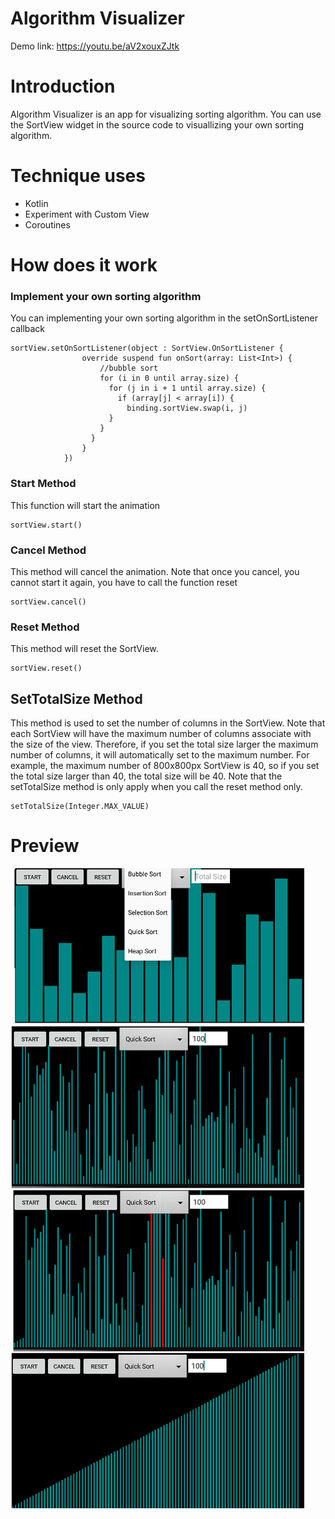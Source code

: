 # Algorithm Visualizer
Demo link: https://youtu.be/aV2xouxZJtk
# Introduction
Algorithm Visualizer is an app for visualizing sorting algorithm. 
You can use the SortView widget in the source code to visuallizing your own sorting algorithm.
# Technique uses
* Kotlin
* Experiment with Custom View
* Coroutines
# How does it work

### Implement your own sorting algorithm

You can implementing your own sorting algorithm in the setOnSortListener callback
```
sortView.setOnSortListener(object : SortView.OnSortListener {
                override suspend fun onSort(array: List<Int>) {
                    //bubble sort
                    for (i in 0 until array.size) {
                      for (j in i + 1 until array.size) {
                        if (array[j] < array[i]) {
                          binding.sortView.swap(i, j)
                      }
                    }
                  }
                }
            })
``` 
### Start Method

This function will start the animation
```
sortView.start()
```
### Cancel Method

This method will cancel the animation. Note that once you cancel, you cannot start it again, you have to call the function reset
```
sortView.cancel()
```
### Reset Method

This method will reset the SortView.
```
sortView.reset()
```
## SetTotalSize Method

This method is used to set the number of columns in the SortView. Note that each SortView will have the maximum number of columns associate with the size of the view.
Therefore, if you set the total size larger the maximum number of columns, it will automatically set to the maximum number.
For example, the maximum number of 800x800px SortView is 40, so if you set the total size larger than 40, the total size will be 40.
Note that the setTotalSize method is only apply when you call the reset method only.
```
setTotalSize(Integer.MAX_VALUE)
```
# Preview
![](Preview/demo.png)
